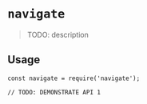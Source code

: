 # `navigate`

> TODO: description

## Usage

```
const navigate = require('navigate');

// TODO: DEMONSTRATE API 1
```
